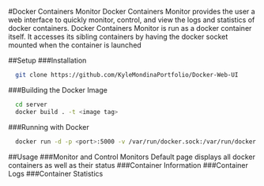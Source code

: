 #Docker Containers Monitor
Docker Containers Monitor provides the user a web interface to quickly monitor, control, and view the logs and statistics of docker containers. Docker Containers Monitor is run as a docker container itself. It accesses its sibling containers by having the docker socket mounted when the container is launched

##Setup
###Installation
```sh
  git clone https://github.com/KyleMondinaPortfolio/Docker-Web-UI
```
###Building the Docker Image
```sh
  cd server
  docker build . -t <image tag>
```
###Running with Docker
```sh
  docker run -d -p <port>:5000 -v /var/run/docker.sock:/var/run/docker.sock <image tag>
```

##Usage
###Monitor and Control Monitors
Default page displays all docker containers as well as their status
###Container Information
###Container Logs
###Container Statistics
